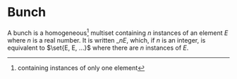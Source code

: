# Bunch

A bunch is a homogeneous[^homogeneous] multiset containing $n$ instances of an element $E$ where $n$ is a real number. It is written $\_nE$, which, if $n$ is an integer, is equivalent to $\set{E, E, ...}$ where there are $n$ instances of $E$.

[^homogeneous]: containing instances of only one element
